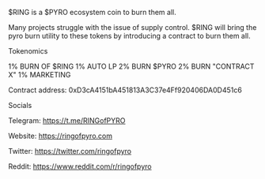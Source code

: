 $RING is a $PYRO ecosystem coin to burn them all.

Many projects struggle with the issue of supply control. $RING will bring the pyro burn utility to these tokens by introducing a contract to burn them all.

Tokenomics

1% BURN OF $RING
1% AUTO LP
2% BURN $PYRO
2% BURN "CONTRACT X"
1% MARKETING

Contract address: 0xD3cA4151bA451813A3C37e4Ff920406DA0D451c6

Socials

Telegram: https://t.me/RINGofPYRO

Website: https://ringofpyro.com

Twitter: https://twitter.com/ringofpyro

Reddit: https://www.reddit.com/r/ringofpyro
